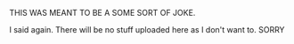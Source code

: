 THIS WAS MEANT TO BE A SOME SORT OF JOKE.

I said again. There will be no stuff uploaded here as I don't want to.
SORRY
